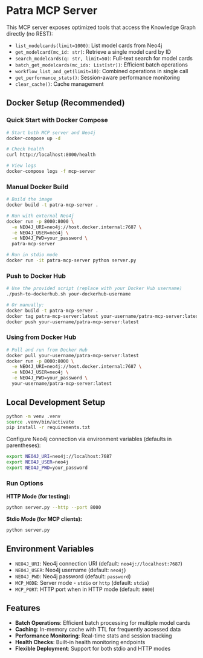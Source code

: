 Patra MCP Server
=================

This MCP server exposes optimized tools that access the Knowledge Graph directly (no REST):

- `list_modelcards(limit=1000)`: List model cards from Neo4j
- `get_modelcard(mc_id: str)`: Retrieve a single model card by ID
- `search_modelcards(q: str, limit=50)`: Full-text search for model cards
- `batch_get_modelcards(mc_ids: List[str])`: Efficient batch operations
- `workflow_list_and_get(limit=10)`: Combined operations in single call
- `get_performance_stats()`: Session-aware performance monitoring
- `clear_cache()`: Cache management

## Docker Setup (Recommended)

### Quick Start with Docker Compose

```bash
# Start both MCP server and Neo4j
docker-compose up -d

# Check health
curl http://localhost:8000/health

# View logs
docker-compose logs -f mcp-server
```

### Manual Docker Build

```bash
# Build the image
docker build -t patra-mcp-server .

# Run with external Neo4j
docker run -p 8000:8000 \
  -e NEO4J_URI=neo4j://host.docker.internal:7687 \
  -e NEO4J_USER=neo4j \
  -e NEO4J_PWD=your_password \
  patra-mcp-server

# Run in stdio mode
docker run -it patra-mcp-server python server.py
```

### Push to Docker Hub

```bash
# Use the provided script (replace with your Docker Hub username)
./push-to-dockerhub.sh your-dockerhub-username

# Or manually:
docker build -t patra-mcp-server .
docker tag patra-mcp-server:latest your-username/patra-mcp-server:latest
docker push your-username/patra-mcp-server:latest
```

### Using from Docker Hub

```bash
# Pull and run from Docker Hub
docker pull your-username/patra-mcp-server:latest
docker run -p 8000:8000 \
  -e NEO4J_URI=neo4j://host.docker.internal:7687 \
  -e NEO4J_USER=neo4j \
  -e NEO4J_PWD=your_password \
  your-username/patra-mcp-server:latest
```

## Local Development Setup

```bash
python -m venv .venv
source .venv/bin/activate
pip install -r requirements.txt
```

Configure Neo4j connection via environment variables (defaults in parentheses):

```bash
export NEO4J_URI=neo4j://localhost:7687
export NEO4J_USER=neo4j
export NEO4J_PWD=your_password
```

### Run Options

**HTTP Mode (for testing):**
```bash
python server.py --http --port 8000
```

**Stdio Mode (for MCP clients):**
```bash
python server.py
```

## Environment Variables

- `NEO4J_URI`: Neo4j connection URI (default: `neo4j://localhost:7687`)
- `NEO4J_USER`: Neo4j username (default: `neo4j`)
- `NEO4J_PWD`: Neo4j password (default: `password`)
- `MCP_MODE`: Server mode - `stdio` or `http` (default: `stdio`)
- `MCP_PORT`: HTTP port when in HTTP mode (default: `8000`)

## Features

- **Batch Operations**: Efficient batch processing for multiple model cards
- **Caching**: In-memory cache with TTL for frequently accessed data
- **Performance Monitoring**: Real-time stats and session tracking
- **Health Checks**: Built-in health monitoring endpoints
- **Flexible Deployment**: Support for both stdio and HTTP modes
